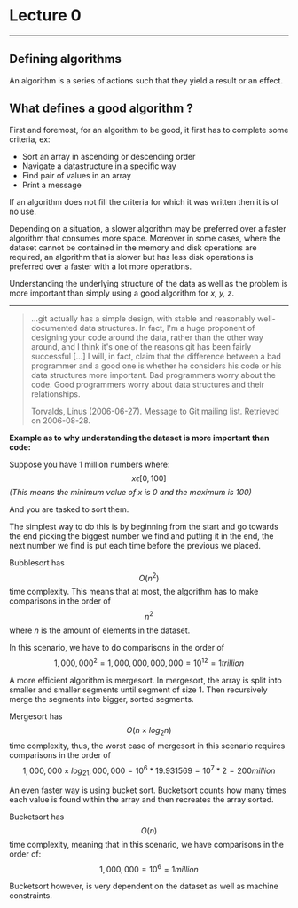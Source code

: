 # Lecture 0

___

## Defining algorithms

An algorithm is a series of actions such that they yield a result or an effect.

## What defines a good algorithm ?

First and foremost, for an algorithm to be good, it first has to complete some criteria, ex:

* Sort an array in ascending or descending order
* Navigate a datastructure in a specific way
* Find pair of values in an array
* Print a message

If an algorithm does not fill the criteria for which it was written then it is of no use.

Depending on a situation, a slower algorithm may be preferred over a faster algorithm that consumes more space. Moreover in some cases, where the dataset cannot be contained in the memory and disk operations are required, an algorithm that is slower but has less disk operations is preferred over a faster with a lot more operations.

Understanding the underlying structure of the data as well as the problem is more important than simply using a good algorithm for _x, y, z_.

___

>…git actually has a simple design, with stable and reasonably well-documented data structures. In fact, I'm a huge proponent of designing your code around the data, rather than the other way around, and I think it's one of the reasons git has been fairly successful […] I will, in fact, claim that the difference between a bad programmer and a good one is whether he considers his code or his data structures more important. Bad programmers worry about the code. Good programmers worry about data structures and their relationships.
>
>Torvalds, Linus (2006-06-27). Message to Git mailing list. Retrieved on 2006-08-28.



__Example as to why understanding the dataset is more important than code:__

Suppose you have 1 million numbers where: $$x\epsilon[0,100]$$ 
_(This means the minimum value of x is 0 and the maximum is 100)_

And you are tasked to sort them.

The simplest way to do this is by beginning from the start and go towards the end picking the biggest number we find and putting it in the end, the next number we find is put each time before the previous we placed.

Bubblesort has $${O(n^2)}$$ time complexity. This means that at most, the algorithm has to make comparisons in the order of $${n^2}$$ where _n_ is the amount of elements in the dataset.

In this scenario, we have to do comparisons in the order of $$1,000,000 ^ 2 = 1,000,000,000,000 = 10^{12} = 1 trillion$$

A more efficient algorithm is mergesort. In mergesort, the array is split into smaller and smaller segments until segment of size 1. Then recursively merge the segments into bigger, sorted segments.

Mergesort has $${O(n \times log_2n)}$$ time complexity, thus, the worst case of mergesort in this scenario requires comparisons in the order of  
$${1,000,000 \times log_21,000,000 = 10^6*19.931569 = 10^7*2} = 200 million $$

An even faster way is using bucket sort. Bucketsort counts how many times each value is found within the array and then recreates the array sorted. 

Bucketsort has $${O(n)}$$ time complexity, meaning that in this scenario, we have comparisons in the order of: $${1,000,000 = 10^6}= 1 million$$

Bucketsort however, is very dependent on the dataset as well as machine constraints.
